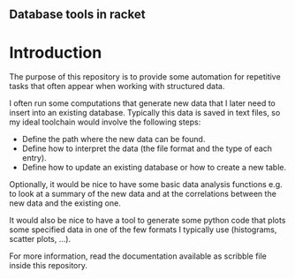 ## Database tools in racket

# Introduction
The purpose of this repository is to provide some automation for repetitive tasks that often appear when working with structured data.

I often run some computations that generate new data that I later need to insert into an existing database.
Typically this data is saved in text files, so my ideal toolchain would involve the following steps:

- Define the path where the new data can be found.
- Define how to interpret the data (the file format and the type of each entry).
- Define how to update an existing database or how to create a new table.

Optionally, it would be nice to have some basic data analysis functions e.g. to look at a summary of the new data and at the correlations between the new data and the existing one.

It would also be nice to have a tool to generate some python code that plots some specified data in one of the few formats I typically use (histograms, scatter plots, ...).


For more information, read the documentation available as scribble file inside this repository.

